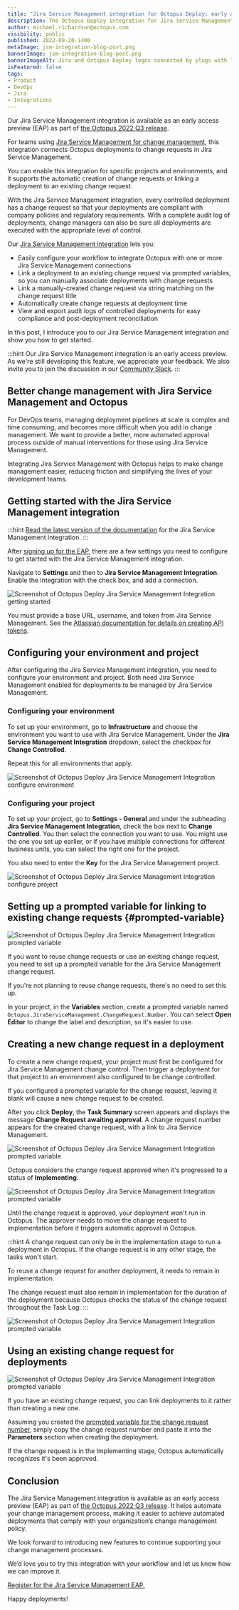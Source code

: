 ```yaml
---
title: "Jira Service Management integration for Octopus Deploy: early access preview"
description: The Octopus Deploy integration for Jira Service Management is now available as an early access preview.
author: michael.richardson@octopus.com
visibility: public
published: 2022-09-20-1400
metaImage: jsm-integration-blog-post.png
bannerImage: jsm-integration-blog-post.png
bannerImageAlt: Jira and Octopus Deploy logos connected by plugs with little stars around the connection
isFeatured: false
tags:
- Product
- DevOps
- Jira
- Integrations
---
```


Our Jira Service Management integration is available as an early access preview (EAP) as part of [the Octopus 2022 Q3 release](https://octopus.com/blog/octopus-release-2022-q3).

For teams using [Jira Service Management for change management](https://www.atlassian.com/software/jira/service-management/product-guide/getting-started/change-management), this integration connects Octopus deployments to change requests in Jira Service Management.

You can enable this integration for specific projects and environments, and it supports the automatic creation of change requests or linking a deployment to an existing change request. 

With the Jira Service Management integration, every controlled deployment has a change request so that your deployments are compliant with company policies and regulatory requirements. With a complete audit log of deployments, change managers can also be sure all deployments are executed with the appropriate level of control.

Our [Jira Service Management integration](https://octopus.com/docs/approvals) lets you:

- Easily configure your workflow to integrate Octopus with one or more Jira Service Management connections
- Link a deployment to an existing change request via prompted variables, so you can manually associate deployments with change requests
- Link a manually-created change request via string matching on the change request title
- Automatically create change requests at deployment time
- View and export audit logs of controlled deployments for easy compliance and post-deployment reconciliation

In this post, I introduce you to our Jira Service Management integration and show you how to get started.

:::hint
Our Jira Service Management integration is an early access preview. As we're still developing this feature, we appreciate your feedback. We also invite you to join the discussion in our [Community Slack](https://octopus.com/slack). 
:::

## Better change management with Jira Service Management and Octopus

For DevOps teams, managing deployment pipelines at scale is complex and time consuming, and becomes more difficult when you add in change management. We want to provide a better, more automated approval process outside of manual interventions for those using Jira Service Management. 

Integrating Jira Service Management with Octopus helps to make change management easier, reducing friction and simplifying the lives of your development teams. 

## Getting started with the Jira Service Management integration

:::hint
[Read the latest version of the documentation](https://octopus.com/docs/approvals) for the Jira Service Management integration.
:::

After [signing up for the EAP](oc.to/jsm-eap), there are a few settings you need to configure to get started with the Jira Service Management  integration.

Navigate to **Settings** and then to **Jira Service Management Integration**. Enable the integration with the check box, and add a connection.

![Screenshot of Octopus Deploy Jira Service Management Integration getting started](jira-service-management-get-started.png "width=500")

You must provide a base URL, username, and token from Jira Service Management. See the [Atlassian documentation for details on creating API tokens](https://support.atlassian.com/atlassian-account/docs/manage-api-tokens-for-your-atlassian-account/).

## Configuring your environment and project

After configuring the Jira Service Management integration, you need to configure your environment and project. Both need Jira Service Management enabled for deployments to be managed by Jira Service Management.

### Configuring your environment

To set up your environment, go to **Infrastructure** and choose the environment you want to use with Jira Service Management. Under the **Jira Service Management Integration** dropdown, select the checkbox for **Change Controlled**.

Repeat this for all environments that apply.

![Screenshot of Octopus Deploy Jira Service Management Integration configure environment](jsm-configure-environment.png "width=500")

### Configuring your project

To set up your project, go to **Settings - General** and under the subheading **Jira Service Management Integration**, check the box next to **Change Controlled**. You then select the connection you want to use. You might use the one you set up earlier, or if you have multiple connections for different business units, you can select the right one for the project.

You also need to enter the **Key** for the Jira Service Management project.

![Screenshot of Octopus Deploy Jira Service Management Integration configure project](jsm-configure-project.png "width=500")

## Setting up a prompted variable for linking to existing change requests {#prompted-variable}

![Screenshot of Octopus Deploy Jira Service Management Integration prompted variable](jsm-prompted-variable.png "width=500")

If you want to reuse change requests or use an existing change request, you need to set up a prompted variable for the Jira Service Management change request.

If you're not planning to reuse change requests, there's no need to set this up.

In your project, in the **Variables** section, create a prompted variable named `Octopus.JiraServiceManagement.ChangeRequest.Number`. You can select **Open Editor** to change the label and description, so it's easier to use.

## Creating a new change request in a deployment

To create a new change request, your project must first be configured for Jira Service Management change control. Then trigger a deployment for that project to an environment also configured to be change controlled.

If you configured a prompted variable for the change request, leaving it blank will cause a new change request to be created.

After you click **Deploy**, the **Task Summary** screen appears and displays the message **Change Request awaiting approval**. A change request number appears for the created change request, with a link to Jira Service Management.

![Screenshot of Octopus Deploy Jira Service Management Integration prompted variable](jsm-create-new-change-request.png "width=500")

Octopus considers the change request approved when it's progressed to a status of **Implementing**.

![Screenshot of Octopus Deploy Jira Service Management Integration prompted variable](jsm-stage-diagram.png "width=500")

Until the change request is approved, your deployment won't run in Octopus. The approver needs to move the change request to implementation before it triggers automatic approval in Octopus.

:::hint
A change request can only be in the implementation stage to run a deployment in Octopus. If the change request is in any other stage, the tasks won't start.
 
To reuse a change request for another deployment, it needs to remain in implementation.
 
The change request must also remain in implementation for the duration of the deployment because Octopus checks the status of the change request throughout the Task Log.
:::

![Screenshot of Octopus Deploy Jira Service Management Integration prompted variable](jsm-check-status.png "width=500")

## Using an existing change request for deployments

![Screenshot of Octopus Deploy Jira Service Management Integration prompted variable](jsm-use-existing.png "width=500")

If you have an existing change request, you can link deployments to it rather than creating a new one.

Assuming you created the [prompted variable for the change request number](#prompted-variable), simply copy the change request number and paste it into the **Parameters** section when creating the deployment.

If the change request is in the Implementing stage, Octopus automatically recognizes it's been approved.

## Conclusion

The Jira Service Management integration is available as an early access preview (EAP) as part of [the Octopus 2022 Q3 release](https://octopus.com/blog/octopus-release-2022-q3). It helps automate your change management process, making it easier to achieve automated deployments that comply with your organization’s change management policy.

We look forward to introducing new features to continue supporting your change management processes.

We’d love you to try this integration with your workflow and let us know how we can improve it.

[Register for the Jira Service Management EAP.](https://oc.to/jsm-eap)

Happy deployments!
